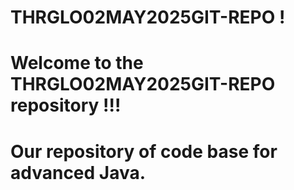 # THRGLO02MAY2025GIT-REPO !
# Welcome to the THRGLO02MAY2025GIT-REPO repository !!!
# Our repository of code base for advanced Java.